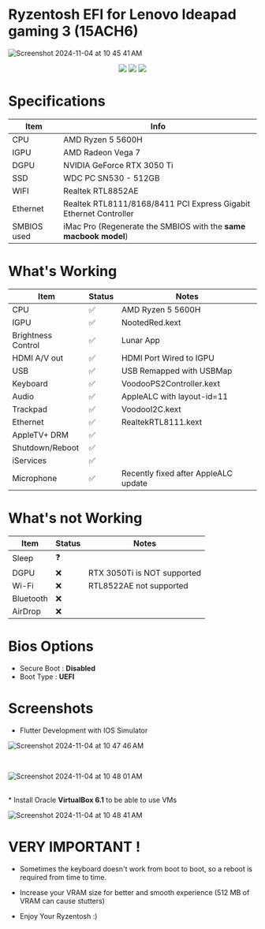 # Ryzentosh EFI for Lenovo Ideapad gaming 3 (15ACH6)
![Screenshot 2024-11-04 at 10 45 41 AM](https://github.com/user-attachments/assets/fc4650e1-cd23-4370-b0b3-c243daa4199d)

<div id="badges" align="center">
  <img src="https://img.shields.io/badge/OC-1.0.2-blue">
  <img src="https://img.shields.io/badge/macOS-Ventura_13.7-orange">
  <img src="https://img.shields.io/badge/macOS-Sonoma_14.7.1-green">
</div>

# Specifications

| Item  | Info  |
| ------------ | ------------ |
| CPU  |  AMD Ryzen 5 5600H |
| IGPU  |  AMD Radeon Vega 7 |
| DGPU | NVIDIA GeForce RTX 3050 Ti  |
| SSD | WDC PC SN530 - 512GB  |
| WIFI | Realtek RTL8852AE  |
| Ethernet  | Realtek RTL8111/8168/8411 PCI Express Gigabit Ethernet Controller  |
| SMBIOS used  | iMac Pro (Regenerate the SMBIOS with the **same macbook model**)  |

# What's Working

| Item | Status | Notes |
| --- | --- | --- |
| CPU | ✅ | AMD Ryzen 5 5600H |
| IGPU | ✅ | NootedRed.kext |
| Brightness Control | ✅ | Lunar App |
| HDMI A/V out | ✅ | HDMI Port Wired to IGPU |
| USB | ✅ | USB Remapped with USBMap |
| Keyboard | ✅ | VoodooPS2Controller.kext |
| Audio | ✅ | AppleALC with layout-id=11 |
| Trackpad | ✅ | VoodooI2C.kext |
| Ethernet | ✅ | RealtekRTL8111.kext |
| AppleTV+ DRM | ✅ |  |
| Shutdown/Reboot | ✅ |   |
| iServices | ✅ |  |
| Microphone | ✅ | Recently fixed after AppleALC update |

# What's not Working

| Item | Status | Notes |
| --- | --- | --- |
| Sleep | ❓ |  |
| DGPU | ❌ | RTX 3050Ti is NOT supported |
| Wi-Fi | ❌ | RTL8522AE not supported |
| Bluetooth | ❌ |  |
| AirDrop | ❌ |  |

# Bios Options

*   Secure Boot : **Disabled**
*   Boot Type : **UEFI**

# Screenshots
*  Flutter Development with IOS Simulator

![Screenshot 2024-11-04 at 10 47 46 AM](https://github.com/user-attachments/assets/34cb5e51-a67d-4775-9153-356339491347)

<br>

![Screenshot 2024-11-04 at 10 48 01 AM](https://github.com/user-attachments/assets/c2bb0256-249f-4bbd-be2e-187d13993842)

<br>
*  Install Oracle <b>VirtualBox 6.1</b> to be able to use VMs

![Screenshot 2024-11-04 at 10 48 41 AM](https://github.com/user-attachments/assets/0b13e2b9-de1b-4e90-90f7-bb231c9b8f9b)

# VERY IMPORTANT !

*   Sometimes the keyboard doesn't work from boot to boot, so a reboot is required from time to time.<br>

*   Increase your VRAM size for better and smooth experience (512 MB of VRAM can cause stutters)

*   Enjoy Your Ryzentosh :)
